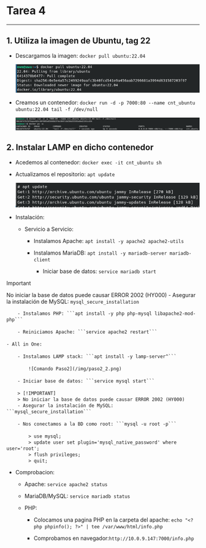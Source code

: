 # Tarea 4
---

## 1. Utiliza la imagen de Ubuntu, tag 22

- Descargamos la imagen: ```docker pull ubuntu:22.04```

    ![Comando Paso1](/img/paso1_1.png)

- Creamos un contenedor: ```docker run -d -p 7000:80 --name cnt_ubuntu ubuntu:22.04 tail -f /dev/null```

    ![Comando Paso1](/img/paso1_2.png)

## 2. Instalar LAMP en dicho contenedor

- Acedemos al contenedor: ```docker exec -it cnt_ubuntu sh```

- Actualizamos el repositorio: ```apt update```

    ![Comando Paso2](/img/paso2_1.png)

- Instalación:

    - Servicio a Servicio:

        - Instalamos Apache: ```apt install -y apache2 apache2-utils```

        - Instalamos MariaDB: ```apt install -y mariadb-server mariadb-client```

            - Iniciar base de datos: ```service mariadb start```

> [!IMPORTANT]
> No iniciar la base de datos puede causar ERROR 2002 (HY000)
            - Asegurar la instalación de MySQL: ```mysql_secure_installation```

        - Instalamos PHP: ```apt install -y php php-mysql libapache2-mod-php```

        - Reiniciamos Apache: ```service apache2 restart```

    - All in One:

        - Instalamos LAMP stack: ```apt install -y lamp-server^```

            ![Comando Paso2](/img/paso2_2.png)

        - Iniciar base de datos: ```service mysql start```

        > [!IMPORTANT]
        > No iniciar la base de datos puede causar ERROR 2002 (HY000)
        - Asegurar la instalación de MySQL: ```mysql_secure_installation```

        - Nos conectamos a la BD como root: ```mysql -u root -p```

            > use mysql;
            > update user set plugin='mysql_native_password' where user='root';
            > flush privileges;
            > quit;

- Comprobacion:

    - Apache: ```service apache2 status```

    - MariaDB/MySQL: ```service mariadb status```

    - PHP:

        - Colocamos una pagina PHP en la carpeta del apache: ```echo "<?php phpinfo(); ?>" | tee /var/www/html/info.php```

        - Comprobamos en navegador:```http://10.0.9.147:7000/info.php```

